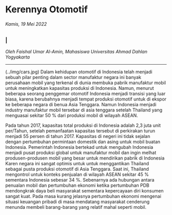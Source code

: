 # Kerennya Otomotif

###### Kamis, 19 Mei 2022

### |

_Oleh Faishal Umar Al-Amin, Mahasiswa Universitas Ahmad Dahlan Yogyakarta_

---
(../img/cars.jpg)
Dalam kehidupan otomotif di Indonesia telah menjadi sebuah pilar penting dalam sector manufaktur negara ini banyak perusahaan mobil yang terkenal di dunia membuka pabrik manufaktur mobil untuk meningkatkan kapasitas produksi di Indonesia. Namun, menurut beberapa seorang penggemar otomotif Indonesia menjadi transisi yang luar biasa, karena berubahnya menjadi tempat produksi otomotif untuk di ekspor ke beberapa negara di benua Asia Tenggara. Namun Indonesia menjadi industry manufaktur mobil tersebar di asia tenggara setelah Thailand yang menguasai sekitar 50 % dari produksi mobil di wilayah ASEAN.

Pada tahun 2017, kapasitas total produksi di Indonesia adalah 2,3 juta unit per/Tahun, setelah pemanfaatan kapasitas tersebut di perkirakan turun menjadi 55 persen di tahun 2017. Kapasitas di negeri ini tidak sejalan dengan pertumbuhan permintaan domestik dan asing untuk mobil buatan Indonesia. Pemerintah Indonesia bertekad untuk mengubah Indonesia menjadi pusat produksi global untuk manufaktur mobil dan ingin melhat produsen-produsen mobil yang besar untuk mendirikan pabrik di Indonesia Karen negara ini sangat optimis untuk untuk menggantikan Thailand sebagai pusta produksi otomotif di Asia Tenggara. Saat ini, Thailand mengontrol untuk konteks penjualan di wilayah ASEAN sekitar 45 % sementara Indonesia sebesar 34 %. Sebenarnya ada hubungan antara penualan mobil dan pertumbuhan ekonomi ketika pertumbuhan PDB mendongkrak daya beli masyarakat  sementara kepercayaan diri konsumen sangat kuat. Pada masa kurang jelasnya pertumbuhan ekonomi mengenai situasi keuangan pribadi di masa  mendatang masyarakat cenderung menunda membeli barang-barang yang relatif mahal seperti mobil.
